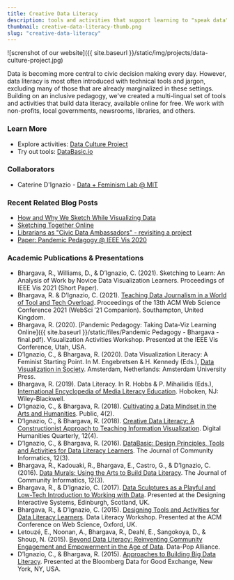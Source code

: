 ```yaml
---
title: Creative Data Literacy
description: tools and activities that support learning to "speak data" in civic settings
thumbnail: creative-data-literacy-thumb.png
slug: "creative-data-literacy"
---
```


![screnshot of our website]({{ site.baseurl }}/static/img/projects/data-culture-project.jpg)

Data is becoming more central to civic decision making every day. However, data literacy is most often introduced with technical tools and jargon, excluding many of those that are already marginalized in these settings. Building on an inclusive pedagogy, we've created a multi-lingual set of tools and activities that build data literacy, available online for free. We work with non-profits, local governments, newsrooms, libraries, and others.

### Learn More

* Explore activities: [Data Culture Project](https://databasic.io/en/culture/)
* Try out tools: [DataBasic.io](http://databasic.io)

### Collaborators

* Caterine D'Ignazio - [Data + Feminism Lab @ MIT](https://dataplusfeminism.mit.edu)

### Recent Related Blog Posts
* [How and Why We Sketch While Visualizing Data](/2021/03/11/sketching-data-viz.html)
* [Sketching Together Online](/2020/12/08/sketching-online-together.html)
* [Librarians as "Civic Data Ambassadors" - revisiting a project](/2020/11/02/librarians-data-ambassadors.html)
* [Paper: Pandemic Pedagogy @ IEEE Vis 2020](/2020/10/20/pandemic-pedagogy.html)

### Academic Publications & Presentations

* Bhargava, R., Williams, D., & D’Ignazio, C. (2021). Sketching to Learn: An Analysis of Work by Novice Data Visualization Learners. Proceedings of IEEE Vis 2021 (Short Paper).
* Bhargava, R. & D’Ignazio, C. (2021). [Teaching Data Journalism in a World of Tool and Tech Overload](https://doi.org/10.1145/3462741.3466660). Proceedings of the 13th ACM Web Science Conference 2021 (WebSci ’21 Companion). Southampton, United Kingdom.
* Bhargava, R. (2020). [Pandemic Pedagogy: Taking Data-Viz Learning Online]({{ site.baseurl }}/static/files/Pandemic Pedagogy - Bhargava - final.pdf). Visualization Activities Workshop. Presented at the IEEE Vis Conference, Utah, USA.
* D’Ignazio, C., & Bhargava, R. (2020). Data Visualization Literacy: A Feminist Starting Point. In M. Engebretsen & H. Kennedy (Eds.), [Data Visualization in Society](https://www.jstor.org/stable/j.ctvzgb8c7). Amsterdam, Netherlands: Amsterdam University Press.
* Bhargava, R. (2019). Data Literacy. In R. Hobbs & P. Mihailidis (Eds.), [International Encyclopedia of Media Literacy Education](http://onlinelibrary.wiley.com/doi/10.1002/9781118978238.ieml0049/full). Hoboken, NJ: Wiley-Blackwell.
* D’Ignazio, C., & Bhargava, R. (2018). [Cultivating a Data Mindset in the Arts and Humanities](http://public.imaginingamerica.org/blog/article/cultivating-a-data-mindset-in-the-arts-and-humanities/). Public, 4(2).
* D’Ignazio, C., & Bhargava, R. (2018). [Creative Data Literacy: A Constructionist Approach to Teaching Information Visualization](http://digitalhumanities.org/dhq/vol/12/4/000403/000403.html). Digital Humanities Quarterly, 12(4).
* D’Ignazio, C., & Bhargava, R. (2016). [DataBasic: Design Principles, Tools and Activities for Data Literacy Learners](http://www.ci-journal.net/index.php/ciej/article/view/1294). The Journal of Community Informatics, 12(3).
* Bhargava, R., Kadouaki, R., Bhargava, E., Castro, G., & D’Ignazio, C. (2016). [Data Murals: Using the Arts to Build Data Literacy](http://ci-journal.net/index.php/ciej/article/view/1276). The Journal of Community Informatics, 12(3).
* Bhargava, R., & D’Ignazio, C. (2017). [Data Sculptures as a Playful and Low-Tech Introduction to Working with Data](http://dataphys.org/workshops/dis17/wp-content/uploads/sites/5/2017/06/Data_Phys_2017_Workshop-rev2.pdf). Presented at the Designing Interactive Systems, Edinburgh, Scotland, UK.
* Bhargava, R., & D’Ignazio, C. (2015). [Designing Tools and Activities for Data Literacy Learners](https://www.media.mit.edu/publications/designing-tools-and-activities-for-data-literacy-learners/). Data Literacy Workshop. Presented at the ACM Conference on Web Science, Oxford, UK.
* Letouzé, E., Noonan, A., Bhargava, R., Deahl, E., Sangokoya, D., & Shoup, N. (2015). [Beyond Data Literacy: Reinventing Community Engagement and Empowerment in the Age of Data](https://datapopalliance.org/item/beyond-data-literacy-reinventing-community-engagement-and-empowerment-in-the-age-of-data/). Data-Pop Alliance.
* D’Ignazio, C., & Bhargava, R. (2015). [Approaches to Building Big Data Literacy](https://www.media.mit.edu/publications/approaches-to-building-big-data-literacy/). Presented at the Bloomberg Data for Good Exchange, New York, NY, USA.
